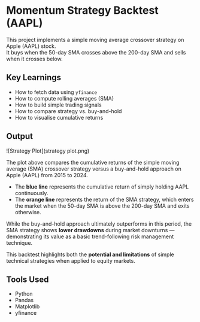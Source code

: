 # Momentum Strategy Backtest (AAPL)

This project implements a simple moving average crossover strategy on Apple (AAPL) stock.  
It buys when the 50-day SMA crosses above the 200-day SMA and sells when it crosses below.

## Key Learnings
- How to fetch data using `yfinance`
- How to compute rolling averages (SMA)
- How to build simple trading signals
- How to compare strategy vs. buy-and-hold
- How to visualise cumulative returns

## Output
![Strategy Plot](strategy plot.png)

The plot above compares the cumulative returns of the simple moving average (SMA) crossover strategy versus a buy-and-hold approach on Apple (AAPL) from 2015 to 2024.

- The **blue line** represents the cumulative return of simply holding AAPL continuously.
- The **orange line** represents the return of the SMA strategy, which enters the market when the 50-day SMA is above the 200-day SMA and exits otherwise.

While the buy-and-hold approach ultimately outperforms in this period, the SMA strategy shows **lower drawdowns** during market downturns — demonstrating its value as a basic trend-following risk management technique.

This backtest highlights both the **potential and limitations** of simple technical strategies when applied to equity markets.


## Tools Used
- Python
- Pandas
- Matplotlib
- yfinance


